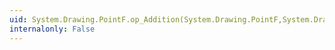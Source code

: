 ```yaml
---
uid: System.Drawing.PointF.op_Addition(System.Drawing.PointF,System.Drawing.SizeF)
internalonly: False
---
```

